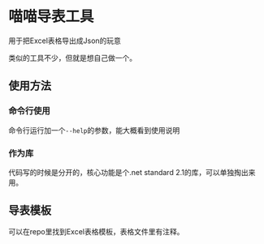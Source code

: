 # 喵喵导表工具

用于把Excel表格导出成Json的玩意



类似的工具不少，但就是想自己做一个。



## 使用方法

### 命令行使用

命令行运行加一个`--help`的参数，能大概看到使用说明

### 作为库

代码写的时候是分开的，核心功能是个.net standard 2.1的库，可以单独掏出来用。



## 导表模板

可以在repo里找到Excel表格模板，表格文件里有注释。
